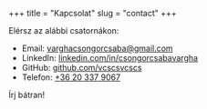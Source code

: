 +++
title = "Kapcsolat"
slug = "contact"
+++

Elérsz az alábbi csatornákon:

- Email: [varghacsongorcsaba@gmail.com](mailto:varghacsongorcsaba@gmail.com)
- LinkedIn: [linkedin.com/in/csongorcsabavargha](https://www.linkedin.com/in/csongorcsabavargha/)
- GitHub: [github.com/vcscsvcscs](https://github.com/vcscsvcscs)
- Telefon: [+36 20 337 9067](tel:+36203379067)

Írj bátran! 